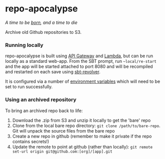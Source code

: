 # repo-apocalypse

_A time to be [born](https://github.com/guardian/repo-genesis), and a time to die_

Archive old Github repositories to S3.

### Running locally

repo-apocalypse is built using [API Gateway](https://aws.amazon.com/api-gateway/) 
and [Lambda](https://aws.amazon.com/lambda/), but can be run locally as a standard 
web-app. From the SBT prompt, run `~local/re-start` and the app will be started 
attached to port 8080 and will be recompiled and restarted on each save using 
[sbt-revolver](https://github.com/spray/sbt-revolver).

It is configured via a number of [environment variables](https://github.com/guardian/repo-apocalypse/blob/master/src/main/scala/com/gu/repoapocalypse/Env.scala)
which will need to be set to run successfully.

### Using an archived repository

To bring an archived repo back to life:
1. Download the .zip from S3 and unzip it locally to get the 'bare' repo
2. Clone from the local bare repo directory: `git clone /path/to/bare-repo`. Git will unpack the source files from the bare repo
3. Create a new repo in github (remember to make it private if the repo contains secrets!)
4. Update the remote to point at github (rather than locally): `git remote set-url origin git@github.com:[org]/[app].git`
